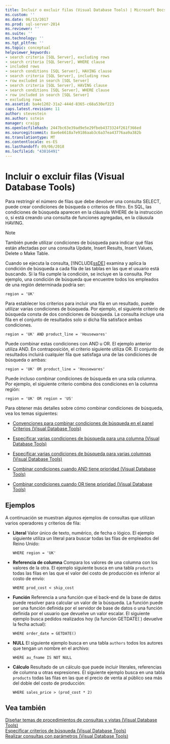```yaml
---
title: Incluir o excluir filas (Visual Database Tools) | Microsoft Docs
ms.custom: ''
ms.date: 06/13/2017
ms.prod: sql-server-2014
ms.reviewer: ''
ms.suite: ''
ms.technology: ''
ms.tgt_pltfrm: ''
ms.topic: conceptual
helpviewer_keywords:
- search criteria [SQL Server], excluding rows
- search criteria [SQL Server], WHERE clause
- included rows
- search conditions [SQL Server], HAVING clause
- search criteria [SQL Server], including rows
- row excluded in search [SQL Server]
- search criteria [SQL Server], HAVING clause
- search conditions [SQL Server], WHERE clause
- row included in search [SQL Server]
- excluding rows
ms.assetid: ba4e1202-31a2-444d-8365-c68a530ef223
caps.latest.revision: 11
author: stevestein
ms.author: sstein
manager: craigg
ms.openlocfilehash: 2447bc63e39ad9e5e29fbeb4373324f261f366ed
ms.sourcegitcommit: 8ae6e6618a7e9186aab3c6a37ea43776aa9a382b
ms.translationtype: MT
ms.contentlocale: es-ES
ms.lasthandoff: 09/06/2018
ms.locfileid: "43816491"
---
```

# <a name="include-or-exclude-rows-visual-database-tools"></a>Incluir o excluir filas (Visual Database Tools)
  Para restringir el número de filas que debe devolver una consulta SELECT, puede crear condiciones de búsqueda o criterios de filtro. En SQL, las condiciones de búsqueda aparecen en la cláusula WHERE de la instrucción o, si está creando una consulta de funciones agregadas, en la cláusula HAVING.  
  
> [!NOTE]  
>  También puede utilizar condiciones de búsqueda para indicar qué filas están afectadas por una consulta Update, Insert Results, Insert Values, Delete o Make Table.  
  
 Cuando se ejecuta la consulta, [!INCLUDE[ssDE](../../includes/ssde-md.md)] examina y aplica la condición de búsqueda a cada fila de las tablas en las que el usuario está buscando. Si la fila cumple la condición, se incluye en la consulta. Por ejemplo, una condición de búsqueda que encuentre todos los empleados de una región determinada podría ser:  
  
```  
region = 'UK'  
```  
  
 Para establecer los criterios para incluir una fila en un resultado, puede utilizar varias condiciones de búsqueda. Por ejemplo, el siguiente criterio de búsqueda consta de dos condiciones de búsqueda. La consulta incluye una fila en el conjunto de resultados solo si dicha fila satisface ambas condiciones.  
  
```  
region = 'UK' AND product_line = 'Housewares'  
```  
  
 Puede combinar estas condiciones con AND u OR. El ejemplo anterior utiliza AND. En contraposición, el criterio siguiente utiliza OR. El conjunto de resultados incluirá cualquier fila que satisfaga una de las condiciones de búsqueda o ambas:  
  
```  
region = 'UK' OR product_line = 'Housewares'  
```  
  
 Puede incluso combinar condiciones de búsqueda en una sola columna. Por ejemplo, el siguiente criterio combina dos condiciones en la columna región:  
  
```  
region = 'UK' OR region = 'US'  
```  
  
 Para obtener más detalles sobre cómo combinar condiciones de búsqueda, vea los temas siguientes:  
  
-   [Convenciones para combinar condiciones de búsqueda en el panel Criterios &#40;Visual Database Tools&#41;](conventions-combine-search-conditions-in-criteria-pane-visual-db-tools.md)  
  
-   [Especificar varias condiciones de búsqueda para una columna &#40;Visual Database Tools&#41;](visual-database-tools.md)  
  
-   [Especificar varias condiciones de búsqueda para varias columnas &#40;Visual Database Tools&#41;](specify-multiple-search-conditions-for-multiple-columns-visual-database-tools.md)  
  
-   [Combinar condiciones cuando AND tiene prioridad &#40;Visual Database Tools&#41;](combine-conditions-when-and-has-precedence-visual-database-tools.md)  
  
-   [Combinar condiciones cuando OR tiene prioridad &#40;Visual Database Tools&#41;](combine-conditions-when-or-has-precedence-visual-database-tools.md)  
  
## <a name="examples"></a>Ejemplos  
 A continuación se muestran algunos ejemplos de consultas que utilizan varios operadores y criterios de fila:  
  
-   **Literal** Valor único de texto, numérico, de fecha o lógico. El ejemplo siguiente utiliza un literal para buscar todas las filas de empleados del Reino Unido:  
  
    ```  
    WHERE region = 'UK'  
    ```  
  
-   **Referencia de columna** Compara los valores de una columna con los valores de la otra. El ejemplo siguiente busca en una tabla `products` todas las filas en las que el valor del costo de producción es inferior al costo de envío:  
  
    ```  
    WHERE prod_cost < ship_cost  
    ```  
  
-   **Función** Referencia a una función que el back-end de la base de datos puede resolver para calcular un valor de la búsqueda. La función puede ser una función definida por el servidor de base de datos o una función definida por el usuario que devuelve un valor escalar. El siguiente ejemplo busca pedidos realizados hoy (la función GETDATE( ) devuelve la fecha actual):  
  
    ```  
    WHERE order_date = GETDATE()  
    ```  
  
-   **NULL** El siguiente ejemplo busca en una tabla `authors` todos los autores que tengan un nombre en el archivo:  
  
    ```  
    WHERE au_fname IS NOT NULL  
    ```  
  
-   **Cálculo** Resultado de un cálculo que puede incluir literales, referencias de columna u otras expresiones. El siguiente ejemplo busca en una tabla `products` todas las filas en las que el precio de venta al público sea más del doble del costo de producción:  
  
    ```  
    WHERE sales_price > (prod_cost * 2)  
    ```  
  
## <a name="see-also"></a>Vea también  
 [Diseñar temas de procedimientos de consultas y vistas &#40;Visual Database Tools&#41;](design-queries-and-views-how-to-topics-visual-database-tools.md)   
 [Especificar criterios de búsqueda &#40;Visual Database Tools&#41;](specify-search-criteria-visual-database-tools.md)   
 [Realizar consultas con parámetros &#40;Visual Database Tools&#41;](query-with-parameters-visual-database-tools.md)  
  
  
